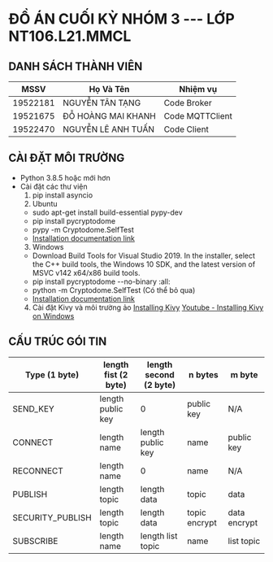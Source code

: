 # ĐỒ ÁN CUỐI KỲ NHÓM 3 --- LỚP NT106.L21.MMCL

## DANH SÁCH THÀNH VIÊN

| MSSV          | Họ Và Tên           | Nhiệm vụ         |
| ------------- | ------------------- | ---------------- |
| 19522181      | NGUYỄN TÂN TẠNG     | Code Broker      |
| 19521675      | ĐỖ HOÀNG MAI KHANH  | Code MQTTClient  |
| 19522470      | NGUYỄN LÊ ANH TUẤN  | Code Client      |

## CÀI ĐẶT MÔI TRƯỜNG

- Python 3.8.5 hoặc mới hơn
- Cài đặt các thư viện
  1.  pip install asyncio 
  2. Ubuntu
    -  sudo apt-get install build-essential pypy-dev 
    -  pip install pycryptodome 
    -  pypy -m Cryptodome.SelfTest 
    -  [Installation documentation link](https://pycryptodome.readthedocs.io/en/latest/src/installation.html)
  3. Windows
    -  Download Build Tools for Visual Studio 2019. In the installer, select the C++ build tools, the Windows 10 SDK, and the latest version of MSVC v142 x64/x86 build tools.
    -  pip install pycryptodome --no-binary :all: 
    -  python -m Cryptodome.SelfTest (Có thể bỏ qua)
    -  [Installation documentation link](https://pycryptodome.readthedocs.io/en/latest/src/installation.html)
  4. Cài đặt Kivy và môi trường ảo
    [Installing Kivy](https://kivy.org/doc/stable/gettingstarted/installation.html)
    [Youtube - Installing Kivy on Windows](https://www.youtube.com/watch?v=dLgquj0c5_U)



## CẤU TRÚC GÓI TIN

| Type (1 byte)    | length fist (2 byte) | length second (2 byte) |  n bytes      | m byte       |
| ---------------- | -------------------- | ---------------------- | ------------- | ------------ |
| SEND_KEY         | length public key    | 0                      | public key    | N/A          |
| CONNECT          | length name          | length public key      | name          | public key   |
| RECONNECT        | length name          | 0                      | name          | N/A          |
| PUBLISH          | length topic         | length data            | topic         | data         |
| SECURITY_PUBLISH | length topic         | length data            | topic encrypt | data encrypt |
| SUBSCRIBE        | length name          | length list topic      | name          | list topic   |
